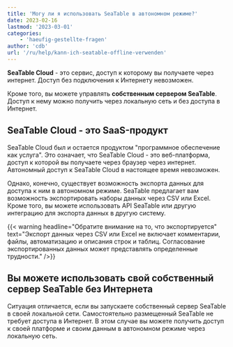 ```yaml
---
title: 'Могу ли я использовать SeaTable в автономном режиме?'
date: 2023-02-16
lastmod: '2023-03-01'
categories:
    - 'haeufig-gestellte-fragen'
author: 'cdb'
url: '/ru/help/kann-ich-seatable-offline-verwenden'
---
```


**SeaTable Cloud** - это сервис, доступ к которому вы получаете через интернет. Доступ без подключения к Интернету невозможен.

Кроме того, вы можете управлять **собственным сервером SeaTable**. Доступ к нему можно получить через локальную сеть и без доступа в Интернет.

## SeaTable Cloud - это SaaS-продукт

SeaTable Cloud был и остается продуктом "программное обеспечение как услуга". Это означает, что SeaTable Cloud - это веб-платформа, доступ к которой вы получаете через браузер через интернет. Автономный доступ к SeaTable Cloud в настоящее время невозможен.

Однако, конечно, существует возможность экспорта данных для доступа к ним в автономном режиме. SeaTable предлагает вам возможность экспортировать наборы данных через CSV или Excel. Кроме того, вы можете использовать API SeaTable или другую интеграцию для экспорта данных в другую систему.

{{< warning headline="Обратите внимание на то, что экспортируется" text="Экспорт данных через CSV или Excel не включает комментарии, файлы, автоматизацию и описания строк и таблиц. Согласование экспортированных данных может представлять определенные трудности." />}}

## Вы можете использовать свой собственный сервер SeaTable без Интернета

Ситуация отличается, если вы запускаете собственный сервер SeaTable в своей локальной сети. Самостоятельно размещенный SeaTable не требует доступа в Интернет. В этом случае вы можете получить доступ к своей платформе и своим данным в автономном режиме через локальную сеть.

